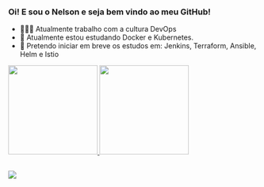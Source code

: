 ### Oi! E sou o Nelson e seja bem vindo ao meu GitHub!

- 👨🏿‍💻 Atualmente trabalho com a cultura DevOps
- 📖 Atualmente estou estudando Docker e Kubernetes. 
- 📖 Pretendo iniciar em breve os estudos em: Jenkins, Terraform, Ansible, Helm e Istio

 <div>
  <a href="https://github.com/nelsonstudent">
  <img height="180em" src="https://github-readme-stats.vercel.app/api?username=nelsonstudent&show_icons=true&theme=dark&include_all_commits=true&count_private=true"/>
  <img height="180em" src="https://github-readme-stats.vercel.app/api/top-langs/?username=nelsonstudent&layout=compact&langs_count=7&theme=dark"/>
</div>
  
  ##
  
 <div>
  <a href="https://www.linkedin.com/in/nelson-p-021729200/" target="_blank"><img src="https://img.shields.io/badge/-LinkedIn-%230077B5?style=for-the-badge&logo=linkedin&logoColor=white" target="_blank"></a>  
 </div>  

